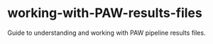 # working-with-PAW-results-files
Guide to understanding and working with PAW pipeline results files.
